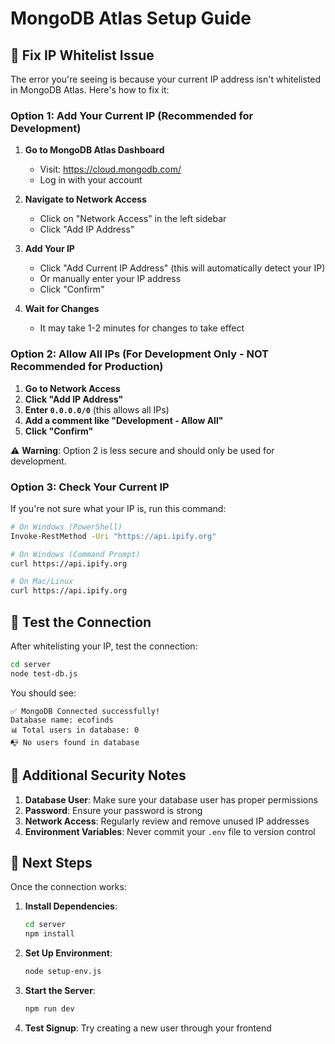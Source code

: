 # MongoDB Atlas Setup Guide

## 🔧 Fix IP Whitelist Issue

The error you're seeing is because your current IP address isn't whitelisted in MongoDB Atlas. Here's how to fix it:

### Option 1: Add Your Current IP (Recommended for Development)

1. **Go to MongoDB Atlas Dashboard**
   - Visit: https://cloud.mongodb.com/
   - Log in with your account

2. **Navigate to Network Access**
   - Click on "Network Access" in the left sidebar
   - Click "Add IP Address"

3. **Add Your IP**
   - Click "Add Current IP Address" (this will automatically detect your IP)
   - Or manually enter your IP address
   - Click "Confirm"

4. **Wait for Changes**
   - It may take 1-2 minutes for changes to take effect

### Option 2: Allow All IPs (For Development Only - NOT Recommended for Production)

1. **Go to Network Access**
2. **Click "Add IP Address"**
3. **Enter `0.0.0.0/0`** (this allows all IPs)
4. **Add a comment like "Development - Allow All"**
5. **Click "Confirm"**

⚠️ **Warning**: Option 2 is less secure and should only be used for development.

### Option 3: Check Your Current IP

If you're not sure what your IP is, run this command:

```bash
# On Windows (PowerShell)
Invoke-RestMethod -Uri "https://api.ipify.org"

# On Windows (Command Prompt)
curl https://api.ipify.org

# On Mac/Linux
curl https://api.ipify.org
```

## 🧪 Test the Connection

After whitelisting your IP, test the connection:

```bash
cd server
node test-db.js
```

You should see:
```
✅ MongoDB Connected successfully!
Database name: ecofinds
📊 Total users in database: 0
📭 No users found in database
```

## 🔐 Additional Security Notes

1. **Database User**: Make sure your database user has proper permissions
2. **Password**: Ensure your password is strong
3. **Network Access**: Regularly review and remove unused IP addresses
4. **Environment Variables**: Never commit your `.env` file to version control

## 🚀 Next Steps

Once the connection works:

1. **Install Dependencies**:
   ```bash
   cd server
   npm install
   ```

2. **Set Up Environment**:
   ```bash
   node setup-env.js
   ```

3. **Start the Server**:
   ```bash
   npm run dev
   ```

4. **Test Signup**: Try creating a new user through your frontend
